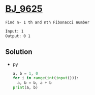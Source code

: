 # [BJ_9625](https://acmicpc.net/problem/9625)

```en
Find n- 1 th and nth Fibonacci number
```

```txt
Input: 1
Output: 0 1
```

## Solution

* py

  ```py
  a, b = 1, 0
  for i in range(int(input())):
    a, b = b, a + b
  print(a, b)
  ```
